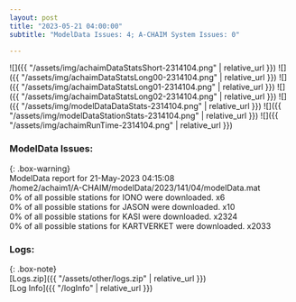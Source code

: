 ```yaml
---
layout: post
title: "2023-05-21 04:00:00"
subtitle: "ModelData Issues: 4; A-CHAIM System Issues: 0"

---
```


![]({{ "/assets/img/achaimDataStatsShort-2314104.png" | relative_url }})
![]({{ "/assets/img/achaimDataStatsLong00-2314104.png" | relative_url }})
![]({{ "/assets/img/achaimDataStatsLong01-2314104.png" | relative_url }})
![]({{ "/assets/img/achaimDataStatsLong02-2314104.png" | relative_url }})
![]({{ "/assets/img/modelDataDataStats-2314104.png" | relative_url }})
![]({{ "/assets/img/modelDataStationStats-2314104.png" | relative_url }})
![]({{ "/assets/img/achaimRunTime-2314104.png" | relative_url }})


### ModelData Issues:  
  
{: .box-warning}  
 ModelData report for 21-May-2023 04:15:08   
 /home2/achaim1/A-CHAIM/modelData/2023/141/04/modelData.mat   
 0% of all possible stations for IONO were downloaded. x6   
 0% of all possible stations for JASON were downloaded. x10   
 0% of all possible stations for KASI were downloaded. x2324   
 0% of all possible stations for KARTVERKET were downloaded. x2033   
  


### Logs:  
  
{: .box-note}  
[Logs.zip]({{ "/assets/other/logs.zip" | relative_url }})  
[Log Info]({{ "/logInfo" | relative_url }})  
